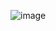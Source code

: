 
![image](https://github.com/KirillNemytykh/NetologyDiplom/assets/152414745/bd3a559f-e5bb-4db6-a0ec-424dcc5399a0)

